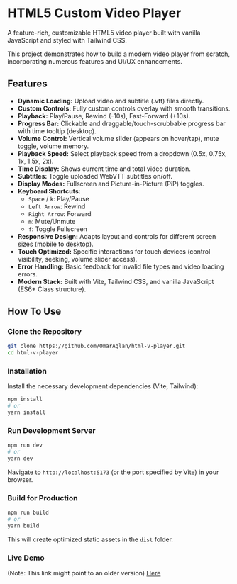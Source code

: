 # HTML5 Custom Video Player

A feature-rich, customizable HTML5 video player built with vanilla JavaScript and styled with Tailwind CSS.

This project demonstrates how to build a modern video player from scratch, incorporating numerous features and UI/UX enhancements.

## Features

*   **Dynamic Loading:** Upload video and subtitle (.vtt) files directly.
*   **Custom Controls:** Fully custom controls overlay with smooth transitions.
*   **Playback:** Play/Pause, Rewind (-10s), Fast-Forward (+10s).
*   **Progress Bar:** Clickable and draggable/touch-scrubbable progress bar with time tooltip (desktop).
*   **Volume Control:** Vertical volume slider (appears on hover/tap), mute toggle, volume memory.
*   **Playback Speed:** Select playback speed from a dropdown (0.5x, 0.75x, 1x, 1.5x, 2x).
*   **Time Display:** Shows current time and total video duration.
*   **Subtitles:** Toggle uploaded WebVTT subtitles on/off.
*   **Display Modes:** Fullscreen and Picture-in-Picture (PiP) toggles.
*   **Keyboard Shortcuts:**
    *   `Space` / `k`: Play/Pause
    *   `Left Arrow`: Rewind
    *   `Right Arrow`: Forward
    *   `m`: Mute/Unmute
    *   `f`: Toggle Fullscreen
*   **Responsive Design:** Adapts layout and controls for different screen sizes (mobile to desktop).
*   **Touch Optimized:** Specific interactions for touch devices (control visibility, seeking, volume slider access).
*   **Error Handling:** Basic feedback for invalid file types and video loading errors.
*   **Modern Stack:** Built with Vite, Tailwind CSS, and vanilla JavaScript (ES6+ Class structure).

## How To Use

### Clone the Repository
```bash
git clone https://github.com/OmarAglan/html-v-player.git
cd html-v-player
```

### Installation
Install the necessary development dependencies (Vite, Tailwind):
```bash
npm install
# or
yarn install
```

### Run Development Server
```bash
npm run dev
# or
yarn dev
```
Navigate to `http://localhost:5173` (or the port specified by Vite) in your browser.

### Build for Production
```bash
npm run build
# or
yarn build
```
This will create optimized static assets in the `dist` folder.

### Live Demo
(Note: This link might point to an older version)
[Here](https://simple-video-player.onrender.com)
